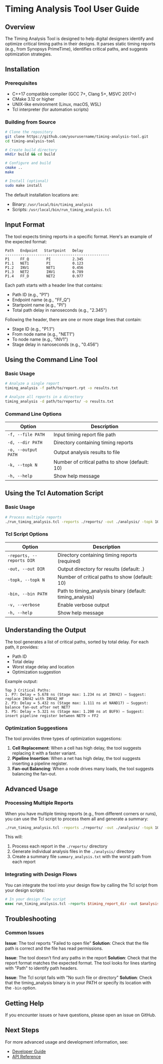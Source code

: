 # Timing Analysis Tool User Guide

## Overview

The Timing Analysis Tool is designed to help digital designers identify and optimize critical timing paths in their designs. It parses static timing reports (e.g., from Synopsys PrimeTime), identifies critical paths, and suggests optimization strategies.

## Installation

### Prerequisites

- C++17 compatible compiler (GCC 7+, Clang 5+, MSVC 2017+)
- CMake 3.12 or higher
- UNIX-like environment (Linux, macOS, WSL)
- Tcl interpreter (for automation scripts)

### Building from Source

```bash
# Clone the repository
git clone https://github.com/yourusername/timing-analysis-tool.git
cd timing-analysis-tool

# Create build directory
mkdir build && cd build

# Configure and build
cmake ..
make

# Install (optional)
sudo make install
```

The default installation locations are:
- Binary: `/usr/local/bin/timing_analysis`
- Scripts: `/usr/local/bin/run_timing_analysis.tcl`

## Input Format

The tool expects timing reports in a specific format. Here's an example of the expected format:

```
Path   Endpoint   Startpoint   Delay
------------------------------------------------
P1     FF_Q        PI          2.345
P1.1   NET1        PI          0.123
P1.2   INV1        NET1        0.456
P1.3   NET2        INV1        0.789
P1.4   FF_D        NET2        0.977
```

Each path starts with a header line that contains:
- Path ID (e.g., "P1")
- Endpoint name (e.g., "FF_Q")
- Startpoint name (e.g., "PI")
- Total path delay in nanoseconds (e.g., "2.345")

Following the header, there are one or more stage lines that contain:
- Stage ID (e.g., "P1.1")
- From node name (e.g., "NET1")
- To node name (e.g., "INV1")
- Stage delay in nanoseconds (e.g., "0.456")

## Using the Command Line Tool

### Basic Usage

```bash
# Analyze a single report
timing_analysis -f path/to/report.rpt -o results.txt

# Analyze all reports in a directory
timing_analysis -d path/to/reports/ -o results.txt
```

### Command Line Options

| Option | Description |
| ------ | ----------- |
| `-f, --file PATH` | Input timing report file path |
| `-d, --dir PATH` | Directory containing timing reports |
| `-o, --output PATH` | Output analysis results to file |
| `-k, --topk N` | Number of critical paths to show (default: 10) |
| `-h, --help` | Show help message |

## Using the Tcl Automation Script

### Basic Usage

```bash
# Process multiple reports
./run_timing_analysis.tcl -reports ./reports/ -out ./analysis/ -topk 10
```

### Tcl Script Options

| Option | Description |
| ------ | ----------- |
| `-reports, --reports DIR` | Directory containing timing reports (required) |
| `-out, --out DIR` | Output directory for results (default: .) |
| `-topk, --topk N` | Number of critical paths to show (default: 10) |
| `-bin, --bin PATH` | Path to timing_analysis binary (default: timing_analysis) |
| `-v, --verbose` | Enable verbose output |
| `-h, --help` | Show help message |

## Understanding the Output

The tool generates a list of critical paths, sorted by total delay. For each path, it provides:
- Path ID
- Total delay
- Worst stage delay and location
- Optimization suggestion

Example output:

```
Top 3 Critical Paths:
1. P7: Delay = 5.678 ns (Stage max: 1.234 ns at INV42) — Suggest: replace INV42 with INV42_HF
2. P3: Delay = 5.432 ns (Stage max: 1.111 ns at NAND17) — Suggest: balance fan-out after net NET7
3. P5: Delay = 5.321 ns (Stage max: 1.200 ns at BUF9) — Suggest: insert pipeline register between NET9 → FF2
```

### Optimization Suggestions

The tool provides three types of optimization suggestions:

1. **Cell Replacement**: When a cell has high delay, the tool suggests replacing it with a faster variant.
2. **Pipeline Insertion**: When a net has high delay, the tool suggests inserting a pipeline register.
3. **Fan-out Balancing**: When a node drives many loads, the tool suggests balancing the fan-out.

## Advanced Usage

### Processing Multiple Reports

When you have multiple timing reports (e.g., from different corners or runs), you can use the Tcl script to process them all and generate a summary:

```bash
./run_timing_analysis.tcl -reports ./reports/ -out ./analysis/ -topk 10 -v
```

This will:
1. Process each report in the `./reports/` directory
2. Generate individual analysis files in the `./analysis/` directory
3. Create a summary file `summary_analysis.txt` with the worst path from each report

### Integrating with Design Flows

You can integrate the tool into your design flow by calling the Tcl script from your design scripts:

```tcl
# In your design flow script
exec run_timing_analysis.tcl -reports $timing_report_dir -out $analysis_dir -topk 10
```

## Troubleshooting

### Common Issues

**Issue**: The tool reports "Failed to open file"
**Solution**: Check that the file path is correct and the file has read permissions.

**Issue**: The tool doesn't find any paths in the report
**Solution**: Check that the report format matches the expected format. The tool looks for lines starting with "Path" to identify path headers.

**Issue**: The Tcl script fails with "No such file or directory"
**Solution**: Check that the timing_analysis binary is in your PATH or specify its location with the `-bin` option.

## Getting Help

If you encounter issues or have questions, please open an issue on GitHub.

## Next Steps

For more advanced usage and development information, see:
- [Developer Guide](developer_guide.md)
- [API Reference](api_reference.md) 